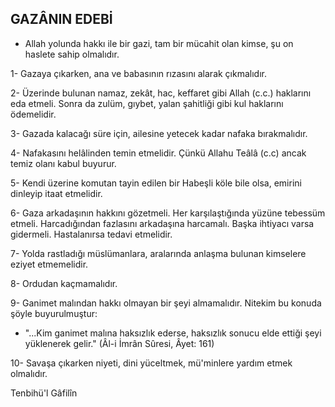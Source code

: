 ## GAZÂNIN EDEBİ

- Allah yolunda hakkı ile bir gazi, tam bir mücahit olan kimse, şu on haslete sahip olmalıdır.

1- Gazaya çıkarken, ana ve babasının rızasını alarak çıkmalıdır.

2- Üzerinde bulunan namaz, zekât, hac, keffaret gibi Allah (c.c.) haklarını eda etmeli. Sonra da zulüm, gıybet, yalan şahitliği gibi kul haklarını ödemelidir.

3- Gazada kalacağı süre için, ailesine yetecek kadar nafaka bırakmalıdır.

4- Nafakasını helâlinden temin etmelidir. Çün­kü Allahu Teâlâ (c.c) ancak temiz olanı kabul bu­yurur.

5- Kendi üzerine komutan tayin edilen bir Habeşli köle bile olsa, emirini dinleyip itaat etmeli­dir.

6- Gaza arkadaşının hakkını gözetmeli. Her karşılaştığında yüzüne tebessüm etmeli. Harcadı­ğından fazlasını arkadaşına harcamalı. Başka ihti­yacı varsa gidermeli. Hastalanırsa tedavi etmeli­dir.

7- Yolda rastladığı müslümanlara, aralarında anlaşma bulunan kimselere eziyet etmemelidir.

8- Ordudan kaçmamalıdır.

9- Ganimet malından hakkı olmayan bir şeyi almamalıdır. Nitekim bu konuda şöyle buyurulmuştur:

- "...Kim ganimet malına haksızlık ederse, haksızlık sonucu elde ettiği şeyi yüklenerek gelir." (Âl-i İmrân Sûresi, Âyet: 161)

10- Savaşa çıkarken niyeti, dini yüceltmek, mü'minlere yardım etmek olmalıdır.

Tenbihü'l Gâfilîn
